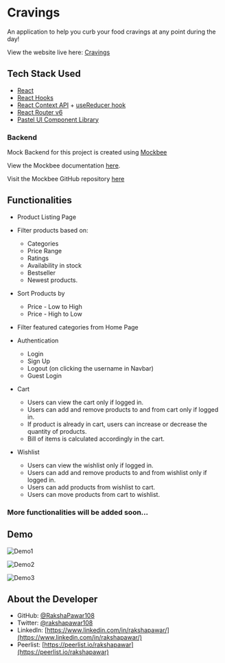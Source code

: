 # Cravings

An application to help you curb your food cravings at any point during the day!

View the website live here: [Cravings](https://cravings-ecommerce.netlify.app/)



## Tech Stack Used

- [React](https://reactjs.org/)
- [React Hooks](https://reactjs.org/docs/hooks-intro.html)
- [React Context API](https://reactjs.org/docs/context.html) + [useReducer hook](https://reactjs.org/docs/hooks-reference.html#usereducer)
- [React Router v6](https://reactrouter.com/docs/en/v6/api)
- [Pastel UI Component Library](https://pastel-ui.netlify.app/)

### Backend
Mock Backend for this project is created using [Mockbee](https://mockbee.netlify.app/)

View the Mockbee documentation [here](https://mockbee.netlify.app/docs/api/introduction).

Visit the Mockbee GitHub repository [here](https://github.com/neogcamp/mockBee)



## Functionalities

- Product Listing Page
- Filter products based on:
  - Categories
  - Price Range
  - Ratings 
  - Availability in stock 
  - Bestseller
  - Newest products.
- Sort Products by
   - Price - Low to High
   - Price - High to Low

- Filter featured categories from Home Page
- Authentication
   - Login
   - Sign Up
   - Logout (on clicking the username in Navbar)
   - Guest Login

- Cart
   - Users can view the cart only if logged in.
   - Users can add and remove products to and from cart only if logged in.
   - If product is already in cart, users can increase or decrease the quantity of products.
   - Bill of items is calculated accordingly in the cart.

- Wishlist
   - Users can view the wishlist only if logged in.
   - Users can add and remove products to and from wishlist only if logged in.
   - Users can add products from wishlist to cart.
   - Users can move products from cart to wishlist.


### More functionalities will be added soon...


## Demo

![Demo1](/src/assets/gifs/ecomm-gif1.gif)


![Demo2](/src/assets/gifs/ecomm-gif2.gif)


![Demo3](/src/assets/gifs/ecomm-gif3.gif)


## About the Developer

- GitHub: [@RakshaPawar108](https://github.com/RakshaPawar108)
- Twitter: [@rakshapawar108](https://twitter.com/rakshapawar108)
- LinkedIn: [https://www.linkedin.com/in/rakshapawar/](https://www.linkedin.com/in/rakshapawar/)
- Peerlist: [https://peerlist.io/rakshapawar](https://peerlist.io/rakshapawar)